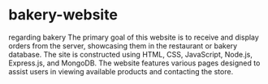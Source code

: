 # bakery-website
regarding bakery
The primary goal of this website is to receive and display orders from the server, showcasing them in the restaurant or bakery database. The site is constructed using HTML, CSS, JavaScript, Node.js, Express.js, and MongoDB.
The website features various pages designed to assist users in viewing available products and contacting the store.
